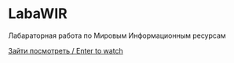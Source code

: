 # LabaWIR
Лабараторная работа по Мировым Информационным ресурсам

[Зайти посмотреть / Enter to watch](https://lenarqa.github.io/LabaWIR/)
